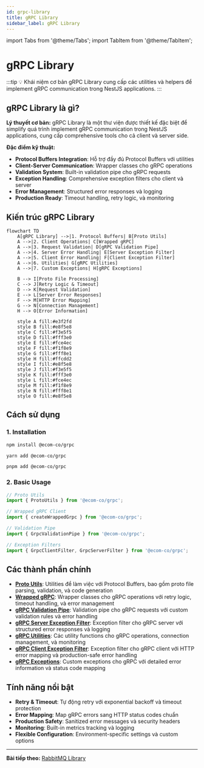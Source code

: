 ```yaml
---
id: grpc-library
title: gRPC Library
sidebar_label: gRPC Library
---
```


import Tabs from '@theme/Tabs';
import TabItem from '@theme/TabItem';

# gRPC Library

:::tip 💡 Khái niệm cơ bản
gRPC Library cung cấp các utilities và helpers để implement gRPC communication trong NestJS applications.
:::

## gRPC Library là gì?

**Lý thuyết cơ bản:**
gRPC Library là một thư viện được thiết kế đặc biệt để simplify quá trình implement gRPC communication trong NestJS applications, cung cấp comprehensive tools cho cả client và server side.

**Đặc điểm kỹ thuật:**
- **Protocol Buffers Integration**: Hỗ trợ đầy đủ Protocol Buffers với utilities
- **Client-Server Communication**: Wrapper classes cho gRPC operations
- **Validation System**: Built-in validation pipe cho gRPC requests
- **Exception Handling**: Comprehensive exception filters cho client và server
- **Error Management**: Structured error responses và logging
- **Production Ready**: Timeout handling, retry logic, và monitoring

## Kiến trúc gRPC Library

```mermaid
flowchart TD
    A[gRPC Library] -->|1. Protocol Buffers| B[Proto Utils]
    A -->|2. Client Operations| C[Wrapped gRPC]
    A -->|3. Request Validation| D[gRPC Validation Pipe]
    A -->|4. Server Error Handling| E[Server Exception Filter]
    A -->|5. Client Error Handling| F[Client Exception Filter]
    A -->|6. Utilities| G[gRPC Utilities]
    A -->|7. Custom Exceptions| H[gRPC Exceptions]
    
    B --> I[Proto File Processing]
    C --> J[Retry Logic & Timeout]
    D --> K[Request Validation]
    E --> L[Server Error Responses]
    F --> M[HTTP Error Mapping]
    G --> N[Connection Management]
    H --> O[Error Information]
    
    style A fill:#e3f2fd
    style B fill:#e8f5e8
    style C fill:#f3e5f5
    style D fill:#fff3e0
    style E fill:#fce4ec
    style F fill:#f1f8e9
    style G fill:#fff8e1
    style H fill:#ffcdd2
    style I fill:#e8f5e8
    style J fill:#f3e5f5
    style K fill:#fff3e0
    style L fill:#fce4ec
    style M fill:#f1f8e9
    style N fill:#fff8e1
    style O fill:#e8f5e8
```

## Cách sử dụng

### **1. Installation**

<Tabs>
  <TabItem value="npm" label="npm">

```bash
npm install @ecom-co/grpc
```

  </TabItem>
  <TabItem value="yarn" label="yarn">

```bash
yarn add @ecom-co/grpc
```

  </TabItem>
  <TabItem value="pnpm" label="pnpm">

```bash
pnpm add @ecom-co/grpc
```

  </TabItem>
</Tabs>

### **2. Basic Usage**

```typescript
// Proto Utils
import { ProtoUtils } from '@ecom-co/grpc';

// Wrapped gRPC Client
import { createWrappedGrpc } from '@ecom-co/grpc';

// Validation Pipe
import { GrpcValidationPipe } from '@ecom-co/grpc';

// Exception Filters
import { GrpcClientFilter, GrpcServerFilter } from '@ecom-co/grpc';
```

## Các thành phần chính

- **[Proto Utils](/docs/ecom-co/libs/grpc/docs/proto-utils)**: Utilities để làm việc với Protocol Buffers, bao gồm proto file parsing, validation, và code generation
- **[Wrapped gRPC](/docs/ecom-co/libs/grpc/docs/wrapped-grpc)**: Wrapper classes cho gRPC operations với retry logic, timeout handling, và error management
- **[gRPC Validation Pipe](/docs/ecom-co/libs/grpc/docs/grpc-validation-pipe)**: Validation pipe cho gRPC requests với custom validation rules và error handling
- **[gRPC Server Exception Filter](/docs/ecom-co/libs/grpc/docs/grpc-server-exception-filter)**: Exception filter cho gRPC server với structured error responses và logging
- **[gRPC Utilities](/docs/ecom-co/libs/grpc/docs/grpc-utilities)**: Các utility functions cho gRPC operations, connection management, và monitoring
- **[gRPC Client Exception Filter](/docs/ecom-co/libs/grpc/docs/grpc-client-exception-filter)**: Exception filter cho gRPC client với HTTP error mapping và production-safe error handling
- **[gRPC Exceptions](/docs/ecom-co/libs/grpc/docs/grpc-exceptions)**: Custom exceptions cho gRPC với detailed error information và status code mapping

## Tính năng nổi bật

- **Retry & Timeout**: Tự động retry với exponential backoff và timeout protection
- **Error Mapping**: Map gRPC errors sang HTTP status codes chuẩn
- **Production Safety**: Sanitized error messages và security headers
- **Monitoring**: Built-in metrics tracking và logging
- **Flexible Configuration**: Environment-specific settings và custom options

---

**Bài tiếp theo:** [RabbitMQ Library](/docs/ecom-co/libs/rabbitmq/rabbitmq-library)
